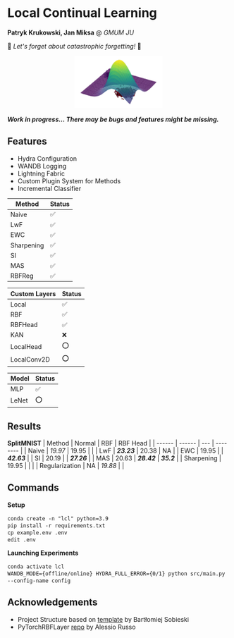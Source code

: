 # Local Continual Learning
**Patryk Krukowski, Jan Miksa** @ *GMUM JU*

🚀 *Let's forget about catastrophic forgetting!* 🚀

<p align="center"><img src="rbf.png" alt="rbf" width="200"/></p>

***Work in progress... There may be bugs and features might be missing.***

## Features
- Hydra Configuration
- WANDB Logging
- Lightning Fabric
- Custom Plugin System for Methods
- Incremental Classifier

| Method | Status |
| ------ | -- |
| Naive | ✅ |
| LwF | ✅ |
| EWC | ✅ |
| Sharpening | ✅ |
| SI | ✅ |
| MAS | ✅ |
| RBFReg | ✅ |

| Custom Layers | Status |
| ------ | -- |
| Local | ✅ |
| RBF | ✅ |
| RBFHead | ✅ |
| KAN | ❌ |
| LocalHead | ⭕️ |
| LocalConv2D | ⭕️ |

| Model | Status |
| ------ | -- |
| MLP | ✅ |
| LeNet | ⭕️ |

## Results
**SplitMNIST**
| Method | Normal | RBF | RBF Head |
| ------ | ------ | --- | -------- |
| Naive | *19.97* | 19.95 | |
| LwF | ***23.23*** | 20.38 | NA |
| EWC | 19.95 | | ***42.63*** |
| SI | 20.19 | | ***27.26*** |
| MAS | 20.63 | ***28.42*** |  ***35.2*** |
| Sharpening | 19.95 | | |
| Regularization | NA | *19.88* | |

## Commands
**Setup**
```
conda create -n "lcl" python=3.9
pip install -r requirements.txt
cp example.env .env
edit .env
```

**Launching Experiments**
```
conda activate lcl
WANDB_MODE={offline/online} HYDRA_FULL_ERROR={0/1} python src/main.py --config-name config 
```

## Acknowledgements
- Project Structure based on [template](https://github.com/sobieskibj/templates/tree/master) by Bartłomiej Sobieski
- PyTorchRBFLayer [repo](https://github.com/rssalessio/PytorchRBFLayer) by Alessio Russo
